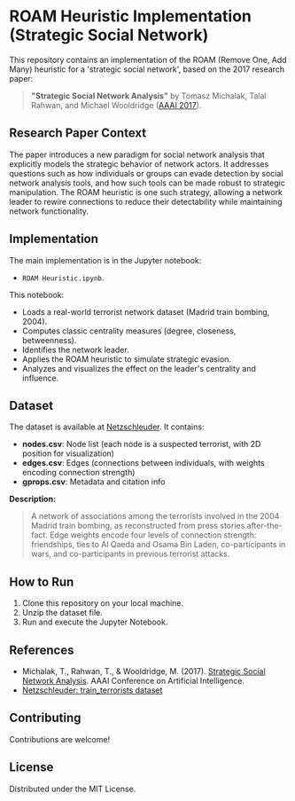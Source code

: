 # ROAM Heuristic Implementation (Strategic Social Network)

This repository contains an implementation of the ROAM (Remove One, Add Many) heuristic for a 'strategic social network', based on the 2017 research paper:

> **"Strategic Social Network Analysis"** by Tomasz Michalak, Talal Rahwan, and Michael Wooldridge ([AAAI 2017](https://aaai.org/papers/11142-aaai-31-2017/)).

## Research Paper Context

The paper introduces a new paradigm for social network analysis that explicitly models the strategic behavior of network actors. It addresses questions such as how individuals or groups can evade detection by social network analysis tools, and how such tools can be made robust to strategic manipulation. The ROAM heuristic is one such strategy, allowing a network leader to rewire connections to reduce their detectability while maintaining network functionality.

## Implementation

The main implementation is in the Jupyter notebook:
- `ROAM Heuristic.ipynb`.

This notebook:
- Loads a real-world terrorist network dataset (Madrid train bombing, 2004).
- Computes classic centrality measures (degree, closeness, betweenness).
- Identifies the network leader.
- Applies the ROAM heuristic to simulate strategic evasion.
- Analyzes and visualizes the effect on the leader's centrality and influence.

## Dataset

The dataset is available at [Netzschleuder](https://networks.skewed.de/net/train_terrorists). It contains:
- **nodes.csv**: Node list (each node is a suspected terrorist, with 2D position for visualization)
- **edges.csv**: Edges (connections between individuals, with weights encoding connection strength)
- **gprops.csv**: Metadata and citation info

**Description:**
> A network of associations among the terrorists involved in the 2004 Madrid train bombing, as reconstructed from press stories after-the-fact. Edge weights encode four levels of connection strength: friendships, ties to Al Qaeda and Osama Bin Laden, co-participants in wars, and co-participants in previous terrorist attacks.

## How to Run

1. Clone this repository on your local machine.
2. Unzip the dataset file.
3. Run and execute the Jupyter Notebook.

## References
- Michalak, T., Rahwan, T., & Wooldridge, M. (2017). [Strategic Social Network Analysis](https://aaai.org/papers/11142-aaai-31-2017/). AAAI Conference on Artificial Intelligence.
- [Netzschleuder: train_terrorists dataset](https://networks.skewed.de/net/train_terrorists)

## Contributing

Contributions are welcome!

## License

Distributed under the MIT License.
